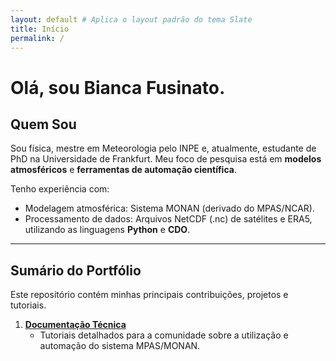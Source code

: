 ```yaml
---
layout: default # Aplica o layout padrão do tema Slate
title: Início
permalink: /
---
```


# Olá, sou Bianca Fusinato.

## Quem Sou

Sou física, mestre em Meteorologia pelo INPE e, atualmente, estudante de PhD na Universidade de Frankfurt. Meu foco de pesquisa está em **modelos atmosféricos** e **ferramentas de automação científica**.

Tenho experiência com:
* Modelagem atmosférica: Sistema MONAN (derivado do MPAS/NCAR).
* Processamento de dados: Arquivos NetCDF (.nc) de satélites e ERA5, utilizando as linguagens **Python** e **CDO**.

---

## Sumário do Portfólio

Este repositório contém minhas principais contribuições, projetos e tutoriais.

1.  **[Documentação Técnica](/documentacao/)**
    * Tutoriais detalhados para a comunidade sobre a utilização e automação do sistema MPAS/MONAN.